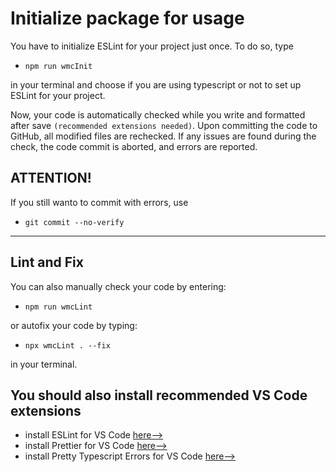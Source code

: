 # Initialize package for usage

You have to initialize ESLint for your project just once. To do so, type

- `npm run wmcInit`

in your terminal and choose if you are using typescript or not to set up ESLint for your project.

Now, your code is automatically checked while you write and formatted after save `(recommended extensions needed)`. Upon committing the code to GitHub, all modified files are rechecked. If any issues are found during the check, the code commit is aborted, and errors are reported.

## ATTENTION!

If you still wanto to commit with errors, use

- `git commit --no-verify`

---

## Lint and Fix

You can also manually check your code by entering:

- `npm run wmcLint`

or autofix your code by typing:

- `npx wmcLint . --fix`

in your terminal.

## You should also install recommended VS Code extensions

- install ESLint for VS Code [here-->](https://marketplace.visualstudio.com/items?itemName=dbaeumer.vscode-eslint)
- install Prettier for VS Code [here-->](https://marketplace.visualstudio.com/items?itemName=esbenp.prettier-vscode)
- install Pretty Typescript Errors for VS Code [here-->](https://marketplace.visualstudio.com/items?itemName=yoavbls.pretty-ts-errors)
